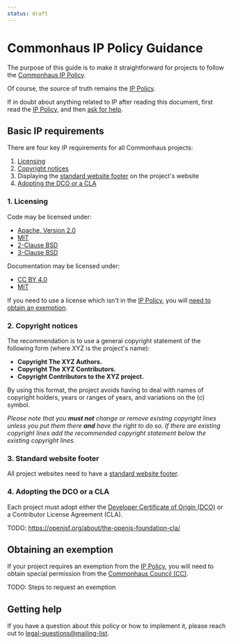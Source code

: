```yaml
---
status: draft
---
```

# Commonhaus IP Policy Guidance

The purpose of this guide is to make it straightforward for projects to follow the [Commonhaus IP Policy][IP Policy].

Of course, the source of truth remains the [IP Policy][].

If in doubt about anything related to IP after reading this document, first read the [IP Policy][], and then [ask for help](#getting-help).

## Basic IP requirements

There are four key IP requirements for all Commonhaus projects:

1. [Licensing](#1-licensing)
2. [Copyright notices](#2-copyright-notices)
3. Displaying the [standard website footer](#3-standard-website-footer) on the project's website
4. [Adopting the DCO or a CLA](#4-adopting-the-dco-or-a-cla)

### 1. Licensing

Code may be licensed under:
  * [Apache, Version 2.0](http://www.apache.org/licenses/LICENSE-2.0)
  * [MIT](https://opensource.org/licenses/MIT)
  * [2-Clause BSD](https://opensource.org/licenses/BSD-2-Clause)
  * [3-Clause BSD](https://opensource.org/licenses/BSD-3-Clause)

Documentation may be licensed under:
  * [CC BY 4.0](http://creativecommons.org/licenses/by/4.0/)
  * [MIT](https://opensource.org/licenses/MIT)

If you need to use a license which isn't in the [IP Policy][], you will [need to obtain an exemption](#obtaining-an-exemption).

### 2. Copyright notices

The recommendation is to use a general copyright statement of the following form (where XYZ is the project's name):

- **Copyright The XYZ Authors.**
- **Copyright The XYZ Contributors.**
- **Copyright Contributors to the XYZ project.**

By using this format, the project avoids having to deal with names of copyright holders, years or ranges of years, and variations on the (c) symbol.

_Please note that you **must not** change or remove existing copyright lines unless you put them there **and** have the right to do so.
If there are existing copyright lines add the recommended copyright statement below the existing copyright lines._

### 3. Standard website footer

All project websites need to have a [standard website footer][].

### 4. Adopting the DCO or a CLA

Each project must adopt either the [Developer Certificate of Origin (DCO)][DCO] or a Contributor License Agreement (CLA).

TODO: https://openjsf.org/about/the-openjs-foundation-cla/

## Obtaining an exemption

If your project requires an exemption from the [IP Policy][], you will need to obtain special permission from the [Commonhaus Council (CC)][cc].

TODO: Steps to request an exemption

[cc]: ../COUNCIL_CHARTER.md "Commonhaus Council"

## Getting help

If you have a question about this policy or how to implement it, please reach out to [legal-questions@mailing-list](mailto:legal-questions@mailing-list).


[IP Policy]: https://ip-policy.website
[DCO]: https://developercertificate.org
[ICLA]: https://individual-cla.website
[standard website footer]: website-footers.md

